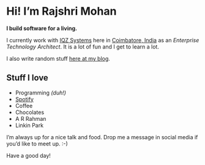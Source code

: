 # Hi! I’m Rajshri Mohan

**I build software for a living.**

I currently work with [IQZ Systems](https://iqzsystems.com) here in [Coimbatore, India](https://goo.gl/maps/Z5fL1dgnqRpfJKrK8) as an _Enterprise Technology Architect_. It is a lot of fun and I get to learn a lot.

I also write random stuff [here at my blog](https://rajshrimohanks.me).

## Stuff I love

- Programming _(duh!)_
- [Spotify](https://open.spotify.com/user/21gswm52ozbiyosazhjiepygy?si=PHBmzLFOTNWzk6kIh4FkoA)
- Coffee
- Chocolates
- A R Rahman
- Linkin Park

I’m always up for a nice talk and food. Drop me a message in social media if you’d like to meet up. :-)

Have a good day!
